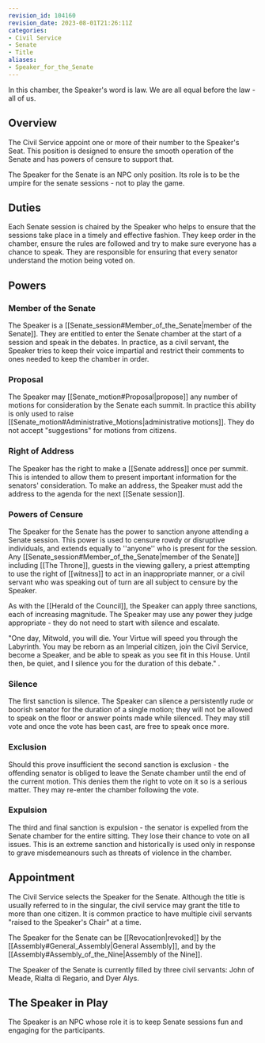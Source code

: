 ```yaml
---
revision_id: 104160
revision_date: 2023-08-01T21:26:11Z
categories:
- Civil Service
- Senate
- Title
aliases:
- Speaker_for_the_Senate
---
```


In this chamber, the Speaker's word is law. We are all equal before the law - all of us.

## Overview
The Civil Service appoint one or more of their number to the Speaker's Seat. This position is designed to ensure the smooth operation of the Senate and has powers of censure to support that.

The Speaker for the Senate is an NPC only position. Its role is to be the umpire for the senate sessions - not to play the game.

## Duties
Each Senate session is chaired by the Speaker who helps to ensure that the sessions take place in a timely and effective fashion. They keep order in the chamber, ensure the rules are followed and try to make sure everyone has a chance to speak. They are responsible for ensuring that every senator understand the motion being voted on.

## Powers
### Member of the Senate
The Speaker is a [[Senate_session#Member_of_the_Senate|member of the Senate]]. They are entitled to enter the Senate chamber at the start of a session and speak in the debates. In practice, as a civil servant, the Speaker tries to keep their voice impartial and restrict their comments to ones needed to keep the chamber in order.

### Proposal
The Speaker may [[Senate_motion#Proposal|propose]] any number of motions for consideration by the Senate each summit. In practice this ability is only used to raise [[Senate_motion#Administrative_Motions|administrative motions]]. They do not accept "suggestions" for motions from citizens.

### Right of Address
The Speaker has the right to make a [[Senate address]] once per summit. This is intended to allow them to present important information for the senators' consideration. To make an address, the Speaker must add the address to the agenda for the next [[Senate session]].

### Powers of Censure
The Speaker for the Senate has the power to sanction anyone attending a Senate session. This power is used to censure rowdy or disruptive individuals, and extends equally to ''anyone'' who is present for the session. Any [[Senate_session#Member_of_the_Senate|member of the Senate]] including [[The Throne]], guests in the viewing gallery, a priest attempting to use the right of [[witness]] to act in an inappropriate manner, or a civil servant who was speaking out of turn are all subject to censure by the Speaker.

As with the [[Herald of the Council]], the Speaker can apply three sanctions, each of increasing magnitude. The Speaker may use any power they judge appropriate - they do not need to start with silence and escalate.

"One day, Mitwold, you will die. Your Virtue will speed you through the Labyrinth. You may be reborn as an Imperial citizen, join the Civil Service, become a Speaker, and be able to speak as you see fit in this House. Until then, be quiet, and I silence you for the duration of this debate."
.
### Silence
The first sanction is silence. The Speaker can silence a persistently rude or boorish senator for the duration of a single motion; they will not be allowed to speak on the floor or answer points made while silenced. They may still vote and once the vote has been cast, are free to speak once more.

### Exclusion
Should this prove insufficient the second sanction is exclusion - the offending senator is obliged to leave the Senate chamber until the end of the current motion. This denies them the right to vote on it so is a serious matter. They may re-enter the chamber following the vote.

### Expulsion
The third and final sanction is expulsion - the senator is expelled from the Senate chamber for the entire sitting. They lose their chance to vote on all issues. This is an extreme sanction and historically is used only in response to grave misdemeanours such as threats of violence in the chamber.

## Appointment
The Civil Service selects the Speaker for the Senate. Although the title is usually referred to in the singular, the civil service may grant the title to more than one citizen. It is common practice to have multiple civil servants "raised to the Speaker's Chair" at a time.

The Speaker for the Senate can be [[Revocation|revoked]] by the [[Assembly#General_Assembly|General Assembly]], and by the [[Assembly#Assembly_of_the_Nine|Assembly of the Nine]].

The Speaker of the Senate is currently filled by three civil servants: John of Meade, Rialta di Regario, and Dyer Alys.

## The Speaker in Play
The Speaker is an NPC whose role it is to keep Senate sessions fun and engaging for the participants.





